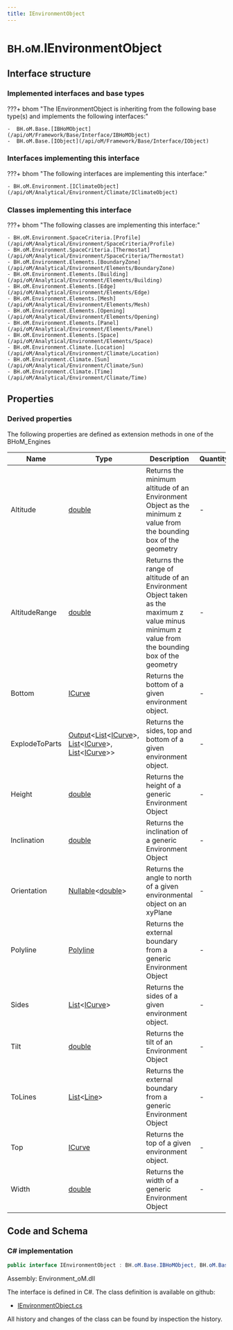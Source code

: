 ```yaml
---
title: IEnvironmentObject
---
```


# <small>BH.oM.</small>**IEnvironmentObject**



## Interface structure

### Implemented interfaces and base types

???+ bhom "The IEnvironmentObject is inheriting from the following base type(s) and implements the following interfaces:"

    -  BH.oM.Base.[IBHoMObject](/api/oM/Framework/Base/Interface/IBHoMObject)
    -  BH.oM.Base.[IObject](/api/oM/Framework/Base/Interface/IObject)


### Interfaces implementing this interface

???+ bhom "The following interfaces are implementing this interface:"

    - BH.oM.Environment.[IClimateObject](/api/oM/Analytical/Environment/Climate/IClimateObject)


### Classes implementing this interface

???+ bhom "The following classes are implementing this interface:"

    - BH.oM.Environment.SpaceCriteria.[Profile](/api/oM/Analytical/Environment/SpaceCriteria/Profile)
    - BH.oM.Environment.SpaceCriteria.[Thermostat](/api/oM/Analytical/Environment/SpaceCriteria/Thermostat)
    - BH.oM.Environment.Elements.[BoundaryZone](/api/oM/Analytical/Environment/Elements/BoundaryZone)
    - BH.oM.Environment.Elements.[Building](/api/oM/Analytical/Environment/Elements/Building)
    - BH.oM.Environment.Elements.[Edge](/api/oM/Analytical/Environment/Elements/Edge)
    - BH.oM.Environment.Elements.[Mesh](/api/oM/Analytical/Environment/Elements/Mesh)
    - BH.oM.Environment.Elements.[Opening](/api/oM/Analytical/Environment/Elements/Opening)
    - BH.oM.Environment.Elements.[Panel](/api/oM/Analytical/Environment/Elements/Panel)
    - BH.oM.Environment.Elements.[Space](/api/oM/Analytical/Environment/Elements/Space)
    - BH.oM.Environment.Climate.[Location](/api/oM/Analytical/Environment/Climate/Location)
    - BH.oM.Environment.Climate.[Sun](/api/oM/Analytical/Environment/Climate/Sun)
    - BH.oM.Environment.Climate.[Time](/api/oM/Analytical/Environment/Climate/Time)


## Properties

### Derived properties

The following properties are defined as extension methods in one of the BHoM_Engines

| Name             | Type             | Description      | Quantity         | Engine           |
|------------------|------------------|------------------|------------------|------------------|
| Altitude | [double](https://learn.microsoft.com/en-us/dotnet/api/System.Double?view=netstandard-2.0) | Returns the minimum altitude of an Environment Object as the minimum z value from the bounding box of the geometry | - | Environment_Engine |
| AltitudeRange | [double](https://learn.microsoft.com/en-us/dotnet/api/System.Double?view=netstandard-2.0) | Returns the range of altitude of an Environment Object taken as the maximum z value minus minimum z value from the bounding box of the geometry | - | Environment_Engine |
| Bottom | [ICurve](/api/oM/Dimensional/Geometry/Curve/ICurve) | Returns the bottom of a given environment object. | - | Environment_Engine |
| ExplodeToParts | [Output](/api/oM/Framework/Base/Output)&lt;[List](https://learn.microsoft.com/en-us/dotnet/api/System.Collections.Generic.List-1?view=netstandard-2.0)&lt;[ICurve](/api/oM/Dimensional/Geometry/Curve/ICurve)&gt;, [List](https://learn.microsoft.com/en-us/dotnet/api/System.Collections.Generic.List-1?view=netstandard-2.0)&lt;[ICurve](/api/oM/Dimensional/Geometry/Curve/ICurve)&gt;, [List](https://learn.microsoft.com/en-us/dotnet/api/System.Collections.Generic.List-1?view=netstandard-2.0)&lt;[ICurve](/api/oM/Dimensional/Geometry/Curve/ICurve)&gt;&gt; | Returns the sides, top and bottom of a given environment object. | - | Environment_Engine |
| Height | [double](https://learn.microsoft.com/en-us/dotnet/api/System.Double?view=netstandard-2.0) | Returns the height of a generic Environment Object | - | Environment_Engine |
| Inclination | [double](https://learn.microsoft.com/en-us/dotnet/api/System.Double?view=netstandard-2.0) | Returns the inclination of a generic Environment Object | - | Environment_Engine |
| Orientation | [Nullable](https://learn.microsoft.com/en-us/dotnet/api/System.Nullable-1?view=netstandard-2.0)&lt;[double](https://learn.microsoft.com/en-us/dotnet/api/System.Double?view=netstandard-2.0)&gt; | Returns the angle to north of a given environmental object on an xyPlane | - | Environment_Engine |
| Polyline | [Polyline](/api/oM/Dimensional/Geometry/Curve/Polyline) | Returns the external boundary from a generic Environment Object | - | Environment_Engine |
| Sides | [List](https://learn.microsoft.com/en-us/dotnet/api/System.Collections.Generic.List-1?view=netstandard-2.0)&lt;[ICurve](/api/oM/Dimensional/Geometry/Curve/ICurve)&gt; | Returns the sides of a given environment object. | - | Environment_Engine |
| Tilt | [double](https://learn.microsoft.com/en-us/dotnet/api/System.Double?view=netstandard-2.0) | Returns the tilt of an Environment Object | - | Environment_Engine |
| ToLines | [List](https://learn.microsoft.com/en-us/dotnet/api/System.Collections.Generic.List-1?view=netstandard-2.0)&lt;[Line](/api/oM/Dimensional/Geometry/Curve/Line)&gt; | Returns the external boundary from a generic Environment Object | - | Environment_Engine |
| Top | [ICurve](/api/oM/Dimensional/Geometry/Curve/ICurve) | Returns the top of a given environment object. | - | Environment_Engine |
| Width | [double](https://learn.microsoft.com/en-us/dotnet/api/System.Double?view=netstandard-2.0) | Returns the width of a generic Environment Object | - | Environment_Engine |


## Code and Schema

### C# implementation

``` C# title="C#"
public interface IEnvironmentObject : BH.oM.Base.IBHoMObject, BH.oM.Base.IObject
```

Assembly: Environment_oM.dll

The interface is defined in C#. The class definition is available on github:

- [IEnvironmentObject.cs](https://github.com/BHoM/BHoM/blob/develop/Environment_oM/IEnvironmentObject.cs)

All history and changes of the class can be found by inspection the history.
